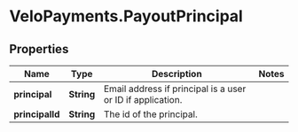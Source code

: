 # VeloPayments.PayoutPrincipal

## Properties

Name | Type | Description | Notes
------------ | ------------- | ------------- | -------------
**principal** | **String** | Email address if principal is a user or ID if application. | 
**principalId** | **String** | The id of the principal. | 


